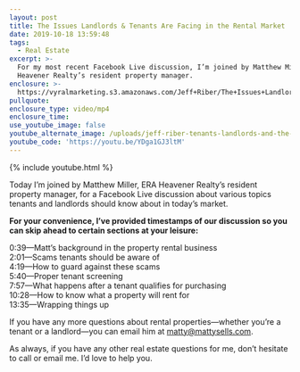 ```yaml
---
layout: post
title: The Issues Landlords & Tenants Are Facing in the Rental Market
date: 2019-10-18 13:59:48
tags:
  - Real Estate
excerpt: >-
  For my most recent Facebook Live discussion, I’m joined by Matthew Miller, ERA
  Heavener Realty’s resident property manager.
enclosure: >-
  https://vyralmarketing.s3.amazonaws.com/Jeff+Riber/The+Issues+Landlords+%26+Tenants+Are+Facing+in+the+Rental+Market.mp4
pullquote:
enclosure_type: video/mp4
enclosure_time:
use_youtube_image: false
youtube_alternate_image: /uploads/jeff-riber-tenants-landlords-and-the-rental-market-youtube.png
youtube_code: 'https://youtu.be/YDga1GJ3ltM'
---
```


{% include youtube.html %}

Today I’m joined by Matthew Miller, ERA Heavener Realty’s resident property manager, for a Facebook Live discussion about various topics tenants and landlords should know about in today’s market.

**For your convenience, I’ve provided timestamps of our discussion so you can skip ahead to certain sections at your leisure:&nbsp;**

0:39—Matt’s background in the property rental business &nbsp;<br>2:01—Scams tenants should be aware of<br>4:19—How to guard against these scams&nbsp;<br>5:40—Proper tenant screening&nbsp;<br>7:57—What happens after a tenant qualifies for purchasing<br>10:28—How to know what a property will rent for&nbsp;<br>13:35—Wrapping things up

If you have any more questions about rental properties—whether you’re a tenant or a landlord—you can email him at [matty@mattysells.com](mailto:matty@mattysells.com).&nbsp;

As always, if you have any other real estate questions for me, don’t hesitate to call or email me. I’d love to help you.